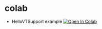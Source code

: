 # colab

- HelloVTSupport example
[![Open In Colab](https://colab.research.google.com/assets/colab-badge.svg)](https://colab.research.google.com/github/colab/blob/main/HelloVTSupport.ipynb)
